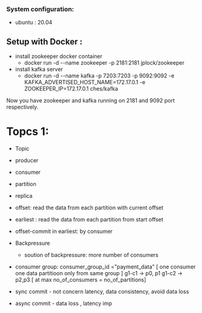 
### System configuration:
   - ubuntu : 20.04


## Setup with Docker :
- install zookeeper docker container 
    * docker run -d --name zookeeper -p 2181:2181 jplock/zookeeper
- install kafka server
    * docker run -d --name kafka -p 7203:7203 -p 9092:9092 -e KAFKA_ADVERTISED_HOST_NAME=172.17.0.1 -e ZOOKEEPER_IP=172.17.0.1 ches/kafka

Now you have zookeeper and kafka running on 2181 and 9092 port respectively.


# Topcs 1:

- Topic
- producer
- consumer
- partition
- replica
- offset: read the data from each partition with current offset
- earliest : read the data from each partition from start offset
- offset-commit in earliest: by consumer 
- Backpressure
  * soution of backpressure: more number of consumers
- consumer group: consumer_group_id ="payment_data" [ one consumer one data partitioon only from same group ]
 g1-c1 -> p0, p1  g1-c2 -> p2,p3  [ at max no_of_consumers = no_of_partitions]

- sync commit - not concern latency, data consistency, avoid data loss
- async commit - data loss , latency imp






